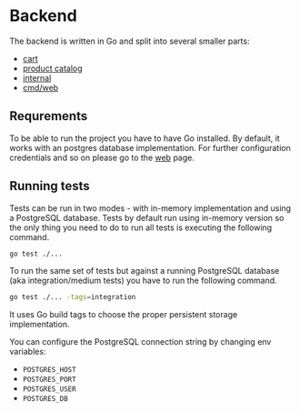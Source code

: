 # Backend

The backend is written in Go and split into several smaller parts:

* [cart](./cart)
* [product catalog](./productcatalog)
* [internal](./internal)
* [cmd/web](./cmd/web)

## Requrements

To be able to run the project you have to have Go installed. By default, it works with an postgres database implementation. For further configuration credentials and so on please go to the [web](./cmd/web) page.

## Running tests

Tests can be run in two modes - with in-memory implementation and using a PostgreSQL database.
Tests by default run using in-memory version so the only thing you need to do to run all tests is executing the following command.

```sh
go test ./...
```

To run the same set of tests but against a running PostgreSQL database (aka integration/medium tests) you have to run the following command.

```sh
go test ./... -tags=integration
```

It uses Go build tags to choose the proper persistent storage implementation.

You can configure the PostgreSQL connection string by changing env variables:

 - `POSTGRES_HOST`
 - `POSTGRES_PORT`
 - `POSTGRES_USER`
 - `POSTGRES_DB`

